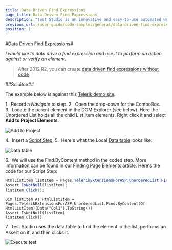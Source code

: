 ```yaml
---
title: Data Driven Find Expressions
page_title: Data Driven Find Expressions
description: "Test Studio is an innovative and easy-to-use automated web, WPF and load testing solution. Test Studio tests support essential technologies like ASP.NET AJAX, Silverlight, PHP and MVC. HTML5, Testing framework, functional testing, performance testing, load testing, exploratory testing, manual testing."
previous_url: /user-guide/code-samples/general/data-driven-find-expressions.aspx, /user-guide/code-samples/general/data-driven-find-expressions
position: 1
---
```

#Data Driven Find Expressions#

*I would like to data drive a find expression and use it to perform an action against or verify an element.*

> After 2012 R2, you can create <a href="/features/elements-explorer/find-element#data-driven" target="_blank">data driven find expressions without code</a>.

##Soluiton##

The example below is against this <a href="http://demos.telerik.com/aspnet-mvc/combobox/index" target="_blank">Telerik demo site</a>.

1.&nbsp; Record a *Navigate* to step.
2.&nbsp; Open the drop-down for the ComboBox.
3.&nbsp; Locate the parent element in the DOM Explorer (see below). Here the Unordered List holds all the child List Item elements. Right click it and select **Add to Project Elements**.

![Add to Project][1]

4.&nbsp; Insert a <a href="/features/custom-steps/script-step" target="_blank">Script Step</a>.
5.&nbsp; Here's what the Local <a href="/features/data-driven-testing/local-data-driven-test" target="_blank">Data table</a> looks like:

![Data table][2]

6.&nbsp; We will use the Find.ByContent method in the coded step. More information can be found in our <a href="/testing-framework/write-tests-in-code/intermediate-topics-wtc/element-identification-wtc/finding-page-elements" target="_blank">Finding Page Elements</a> article. Here's the code for our Script Step:

```C#
HtmlListItem listItem = Pages.TelerikExtensionsForASP.UnorderedList.Find.ByContent<HtmlListItem>(Data["Col1"].ToString());
Assert.IsNotNull(listItem);
listItem.Click();
```
```VB
Dim listItem As HtmlListItem = Pages.TelerikExtensionsForASP.UnorderedList.Find.ByContent(Of HtmlListItem)(Data("Col1").ToString())
Assert.IsNotNull(listItem)
listItem.Click()
```

7.&nbsp; Test Studio uses the data table to find the element in the list, performs an Assert on it, and then clicks it.

![Execute test][3]

[1]: /img/advanced-topics/coded-samples/general/data-driven-find-expressions/fig1.png
[2]: /img/advanced-topics/coded-samples/general/data-driven-find-expressions/fig2.png
[3]: /img/advanced-topics/coded-samples/general/data-driven-find-expressions/fig3.png


